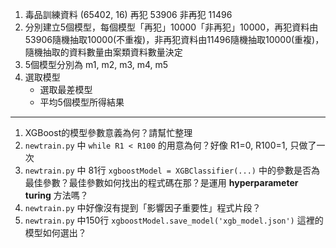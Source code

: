 1. 毒品訓練資料 (65402, 16) 再犯 53906 非再犯 11496
2. 分別建立5個模型，每個模型「再犯」10000「非再犯」10000，再犯資料由53906隨機抽取10000(不重複)，非再犯資料由11496隨機抽取10000(重複)，
	隨機抽取的資料數量由案類資料數量決定
3. 5個模型分別為 m1, m2, m3, m4, m5
4. 選取模型
	* 選取最差模型
	* 平均5個模型所得結果

---
1. XGBoost的模型參數意義為何？請幫忙整理
2. `newtrain.py` 中 `while R1 < R100` 的用意為何？好像 R1=0, R100=1, 只做了一次
3. `newtrain.py` 中 81行 `xgboostModel = XGBClassifier(...)` 中的參數是否為最佳參數？最佳參數如何找出的程式碼在那？是運用 **hyperparameter turing** 方法嗎？
4. `newtrain.py` 中好像沒有提到「影響因子重要性」程式片段？
5. `newtrain.py` 中150行 `xgboostModel.save_model('xgb_model.json')` 這裡的模型如何選出？

